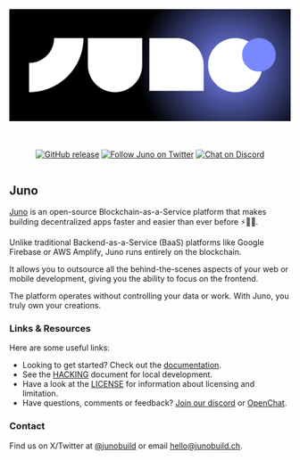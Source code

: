 <div align="center" style="display:flex;flex-direction:column;">
  <a href="https://juno.build/">
    <img src="https://github.com/junobuild/juno/raw/main/src/frontend/static/images/juno_logo.png" width="100%" alt="Juno" role="presentation"/>
  </a>
    
  <br/>
  <br/>

[![GitHub release](https://img.shields.io/github/release/buildwithjuno/juno/all?logo=GitHub&style=flat-square)](https://github.com/junobuild/juno/releases/latest)
[![Follow Juno on Twitter](https://img.shields.io/twitter/follow/junobuild?label=Follow%20Juno&style=social)](https://twitter.com/JunoBuild)
[![Chat on Discord](https://img.shields.io/badge/chat-Discord-lightgrey?logo=Discord&style=flat-square)](https://discord.gg/wHZ57Z2RAG)

</div>

## Juno

[Juno] is an open-source Blockchain-as-a-Service platform that makes building decentralized apps faster and easier than ever before ⚡️🚀🤯.

Unlike traditional Backend-as-a-Service (BaaS) platforms like Google Firebase or AWS Amplify, Juno runs entirely on the blockchain.

It allows you to outsource all the behind-the-scenes aspects of your web or mobile development, giving you the ability to focus on the frontend.

The platform operates without controlling your data or work. With Juno, you truly own your creations.

### Links & Resources

Here are some useful links:

- Looking to get started? Check out the [documentation](https://juno.build).
- See the [HACKING](HACKING.md) document for local development.
- Have a look at the [LICENSE](LICENSE.md) for information about licensing and limitation.
- Have questions, comments or feedback? [Join our discord](https://discord.gg/wHZ57Z2RAG) or [OpenChat](https://oc.app/community/vxgpi-nqaaa-aaaar-ar4lq-cai/?ref=xanzv-uaaaa-aaaaf-aneba-cai).

### Contact

Find us on X/Twitter at [@junobuild](https://twitter.com/junobuild) or email [hello@junobuild.ch](mailto://hello@junobuild.ch).

[juno]: https://juno.build
